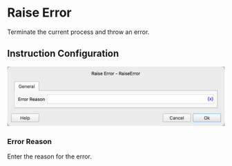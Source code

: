 # Raise Error

Terminate the current process and throw an error.

## Instruction Configuration

![General Configuration Dialog Box for Raising an Error](raise_error_general_config.png)

### Error Reason

Enter the reason for the error. 
